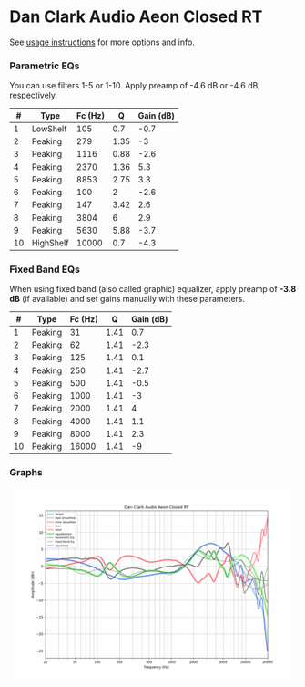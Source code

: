 # Dan Clark Audio Aeon Closed RT
See [usage instructions](https://github.com/jaakkopasanen/AutoEq#usage) for more options and info.

### Parametric EQs
You can use filters 1-5 or 1-10. Apply preamp of -4.6 dB or -4.6 dB, respectively.

|   # | Type      |   Fc (Hz) |    Q |   Gain (dB) |
|-----|-----------|-----------|------|-------------|
|   1 | LowShelf  |       105 | 0.7  |        -0.7 |
|   2 | Peaking   |       279 | 1.35 |        -3   |
|   3 | Peaking   |      1116 | 0.88 |        -2.6 |
|   4 | Peaking   |      2370 | 1.36 |         5.3 |
|   5 | Peaking   |      8853 | 2.75 |         3.3 |
|   6 | Peaking   |       100 | 2    |        -2.6 |
|   7 | Peaking   |       147 | 3.42 |         2.6 |
|   8 | Peaking   |      3804 | 6    |         2.9 |
|   9 | Peaking   |      5630 | 5.88 |        -3.7 |
|  10 | HighShelf |     10000 | 0.7  |        -4.3 |

### Fixed Band EQs
When using fixed band (also called graphic) equalizer, apply preamp of **-3.8 dB** (if available) and set gains manually with these parameters.

|   # | Type    |   Fc (Hz) |    Q |   Gain (dB) |
|-----|---------|-----------|------|-------------|
|   1 | Peaking |        31 | 1.41 |         0.7 |
|   2 | Peaking |        62 | 1.41 |        -2.3 |
|   3 | Peaking |       125 | 1.41 |         0.1 |
|   4 | Peaking |       250 | 1.41 |        -2.7 |
|   5 | Peaking |       500 | 1.41 |        -0.5 |
|   6 | Peaking |      1000 | 1.41 |        -3   |
|   7 | Peaking |      2000 | 1.41 |         4   |
|   8 | Peaking |      4000 | 1.41 |         1.1 |
|   9 | Peaking |      8000 | 1.41 |         2.3 |
|  10 | Peaking |     16000 | 1.41 |        -9   |

### Graphs
![](./Dan%20Clark%20Audio%20Aeon%20Closed%20RT.png)
